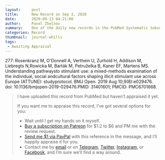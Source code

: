 ```yaml
---
layout:     post
title:      New Record on Sep 3, 2020
date:       2020-09-13 04:21:00
author:     Pavel Zhelnov
summary:    One of the daily new records in the PubMed Systematic Subset indexed by Sep 3, 2020.
categories: Record
thumbnail:  journal-whills
tags:
 - Awaiting Appraisal
---
```


277: Rosenkranz M, O'Donnell A, Verthein U, Zurhold H, Addison M, Liebregts N,Rowicka M, Barták M, Petruželka B, Kaner EF, Martens MS. Understanding pathwaysto stimulant use: a mixed-methods examination of the individual, social andcultural factors shaping illicit stimulant use across Europe (ATTUNE): studyprotocol. BMJ Open. 2019 Aug 10;9(8):e029476. doi: 10.1136/bmjopen-2019-029476.PMID: 31401601; PMCID: PMC6701668.


> I have uploaded this record from PubMed but haven’t appraised it yet.
>
> If you want me to appraise this record, I’ve got several options for you:
> * Wait until I get my hands on it myself.
> * [Buy a subscription on Patreon](https://patreon.com/zheln) for $1.2 to $6 and PM me with the review request.
> * [Send me $1 via PayPal](https://paypal.me/pjelnov) with this reference in the message, and I’ll happily appraise it for you.
> * Contact me by [email](mailto:pavel@zheln.com) or on [Telegram](https://t.me/drzhelnov), [Twitter](https://twitter.com/drzhelnov), [Instagram](https://instagram.com/igzheln), or [Facebook](https://facebook.com/drzhelnov), and I’m sure we’ll find a way around.
